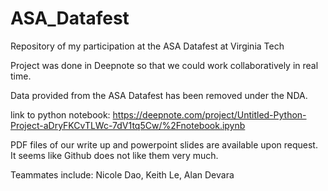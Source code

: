 # ASA_Datafest
Repository of my participation at the ASA Datafest at Virginia Tech

Project was done in Deepnote so that we could work collaboratively in real time.

Data provided from the ASA Datafest has been removed under the NDA.

link to python notebook: https://deepnote.com/project/Untitled-Python-Project-aDryFKCvTLWc-7dV1tq5Cw/%2Fnotebook.ipynb

PDF files of our write up and powerpoint slides are available upon request. It seems like Github does not like them very much.

Teammates include: Nicole Dao, Keith Le, Alan Devara
